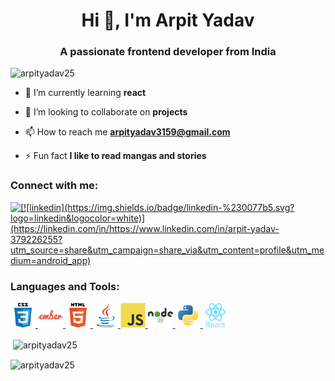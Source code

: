 <h1 align="center">Hi 👋, I'm Arpit Yadav</h1>
<h3 align="center">A passionate frontend developer from India</h3>

<p align="left"> <img src="https://komarev.com/ghpvc/?username=arpityadav25&label=Profile%20views&color=0e75b6&style=flat" alt="arpityadav25" /> </p>

- 🌱 I’m currently learning **react**

- 👯 I’m looking to collaborate on **projects**

- 📫 How to reach me **arpityadav3159@gmail.com**

- ⚡ Fun fact **I like to read mangas and stories**

<h3 align="left">Connect with me:</h3>
<p align="left">
<a href="https://linkedin.com/in/[![linkedin](https://img.shields.io/badge/linkedin-%230077b5.svg?logo=linkedin&logocolor=white)](https://linkedin.com/in/https://www.linkedin.com/in/arpit-yadav-379226255?utm_source=share&utm_campaign=share_via&utm_content=profile&utm_medium=android_app)" target="blank"><img align="center" src="https://raw.githubusercontent.com/rahuldkjain/github-profile-readme-generator/master/src/images/icons/Social/linked-in-alt.svg" alt="[![linkedin](https://img.shields.io/badge/linkedin-%230077b5.svg?logo=linkedin&logocolor=white)](https://linkedin.com/in/https://www.linkedin.com/in/arpit-yadav-379226255?utm_source=share&utm_campaign=share_via&utm_content=profile&utm_medium=android_app)" height="30" width="40" /></a>
</p>

<h3 align="left">Languages and Tools:</h3>
<p align="left"> <a href="https://www.w3schools.com/css/" target="_blank" rel="noreferrer"> <img src="https://raw.githubusercontent.com/devicons/devicon/master/icons/css3/css3-original-wordmark.svg" alt="css3" width="40" height="40"/> </a> <a href="https://emberjs.com/" target="_blank" rel="noreferrer"> <img src="https://raw.githubusercontent.com/devicons/devicon/master/icons/ember/ember-original-wordmark.svg" alt="ember" width="40" height="40"/> </a> <a href="https://www.w3.org/html/" target="_blank" rel="noreferrer"> <img src="https://raw.githubusercontent.com/devicons/devicon/master/icons/html5/html5-original-wordmark.svg" alt="html5" width="40" height="40"/> </a> <a href="https://www.java.com" target="_blank" rel="noreferrer"> <img src="https://raw.githubusercontent.com/devicons/devicon/master/icons/java/java-original.svg" alt="java" width="40" height="40"/> </a> <a href="https://developer.mozilla.org/en-US/docs/Web/JavaScript" target="_blank" rel="noreferrer"> <img src="https://raw.githubusercontent.com/devicons/devicon/master/icons/javascript/javascript-original.svg" alt="javascript" width="40" height="40"/> </a> <a href="https://nodejs.org" target="_blank" rel="noreferrer"> <img src="https://raw.githubusercontent.com/devicons/devicon/master/icons/nodejs/nodejs-original-wordmark.svg" alt="nodejs" width="40" height="40"/> </a> <a href="https://www.python.org" target="_blank" rel="noreferrer"> <img src="https://raw.githubusercontent.com/devicons/devicon/master/icons/python/python-original.svg" alt="python" width="40" height="40"/> </a> <a href="https://reactjs.org/" target="_blank" rel="noreferrer"> <img src="https://raw.githubusercontent.com/devicons/devicon/master/icons/react/react-original-wordmark.svg" alt="react" width="40" height="40"/> </a> </p>

<p>&nbsp;<img align="center" src="https://github-readme-stats.vercel.app/api?username=arpityadav25&show_icons=true&locale=en" alt="arpityadav25" /></p>

<p><img align="center" src="https://github-readme-streak-stats.herokuapp.com/?user=arpityadav25&" alt="arpityadav25" /></p>
